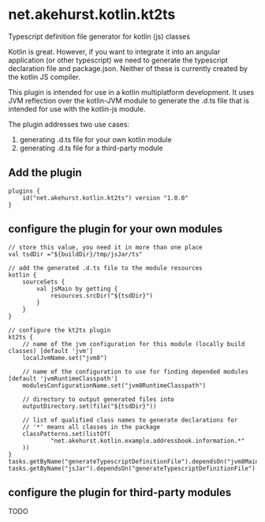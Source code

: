 # net.akehurst.kotlin.kt2ts
Typescript definition file generator for kotlin (js) classes

Kotlin is great. However, if you want to integrate it into an angular application (or other typescript) we need to generate the typescript declaration file and package.json. Neither of these is currently created by the kotlin JS compiler.

This plugin is intended for use in a kotlin multiplatform development. It uses JVM reflection over the kotlin-JVM module to generate the .d.ts file that is intended for use with the kotlin-js module.

The plugin addresses two use cases:
1. generating .d.ts file for your own kotlin module
2. generating .d.ts file for a third-party module


## Add the plugin

```
plugins {
    id("net.akehurst.kotlin.kt2ts") version "1.0.0"
}
```

## configure the plugin for your own modules

```
// store this value, you need it in more than one place
val tsdDir ="${buildDir}/tmp/jsJar/ts"

// add the generated .d.ts file to the module resources
kotlin {
    sourceSets {
        val jsMain by getting {
            resources.srcDir("${tsdDir}")
        }
    }
}

// configure the kt2ts plugin
kt2ts {
    // name of the jvm configuration for this module (locally build classes) [default 'jvm']
    localJvmName.set("jvm8")
    
    // name of the configuration to use for finding depended modules [default 'jvmRuntimeClasspath']
    modulesConfigurationName.set("jvm8RuntimeClasspath")
    
    // directory to output generated files into
    outputDirectory.set(file("${tsdDir}"))
    
    // list of qualified class names to generate declarations for
    // '*' means all classes in the package
    classPatterns.set(listOf(
            "net.akehurst.kotlin.example.addressbook.information.*"
    ))
}
tasks.getByName("generateTypescriptDefinitionFile").dependsOn("jvm8MainClasses")
tasks.getByName("jsJar").dependsOn("generateTypescriptDefinitionFile")
```

## configure the plugin for third-party modules
  TODO
